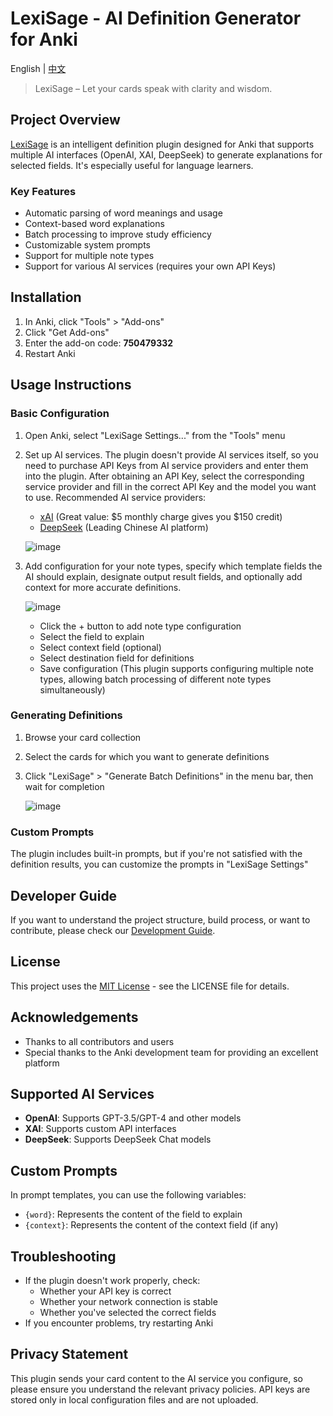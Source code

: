 # LexiSage - AI Definition Generator for Anki

English | [中文](README.md)

> LexiSage – Let your cards speak with clarity and wisdom.

## Project Overview
[LexiSage](https://ankiweb.net/shared/info/750479332?cb=1744698675805) is an intelligent definition plugin designed for Anki that supports multiple AI interfaces (OpenAI, XAI, DeepSeek) to generate explanations for selected fields. It's especially useful for language learners.

### Key Features
- Automatic parsing of word meanings and usage
- Context-based word explanations
- Batch processing to improve study efficiency
- Customizable system prompts
- Support for multiple note types
- Support for various AI services (requires your own API Keys)

## Installation

1. In Anki, click "Tools" > "Add-ons"
2. Click "Get Add-ons"
3. Enter the add-on code: **750479332**
4. Restart Anki

## Usage Instructions

### Basic Configuration

1. Open Anki, select "LexiSage Settings..." from the "Tools" menu
2. Set up AI services. The plugin doesn't provide AI services itself, so you need to purchase API Keys from AI service providers and enter them into the plugin. After obtaining an API Key, select the corresponding service provider and fill in the correct API Key and the model you want to use.
   Recommended AI service providers:
   - [xAI](https://console.x.ai) (Great value: $5 monthly charge gives you $150 credit)
   - [DeepSeek](https://platform.deepseek.com) (Leading Chinese AI platform)

   ![image](https://github.com/user-attachments/assets/1d33d54d-ca04-4507-83bd-84267557fb0a)
3. Add configuration for your note types, specify which template fields the AI should explain, designate output result fields, and optionally add context for more accurate definitions.

   ![image](https://github.com/user-attachments/assets/ca6f59d6-ab80-4911-b6e0-24c5f3fa0e49)

   - Click the + button to add note type configuration
   - Select the field to explain
   - Select context field (optional)
   - Select destination field for definitions
   - Save configuration
   (This plugin supports configuring multiple note types, allowing batch processing of different note types simultaneously)

### Generating Definitions

1. Browse your card collection
2. Select the cards for which you want to generate definitions
3. Click "LexiSage" > "Generate Batch Definitions" in the menu bar, then wait for completion

   ![image](https://github.com/user-attachments/assets/6ebbb32e-e9a9-4f84-96d1-cc05041e3b8c)

### Custom Prompts

The plugin includes built-in prompts, but if you're not satisfied with the definition results, you can customize the prompts in "LexiSage Settings"

## Developer Guide

If you want to understand the project structure, build process, or want to contribute, please check our [Development Guide](DEVELOPMENT_EN.md).

## License
This project uses the [MIT License](LICENSE) - see the LICENSE file for details.

## Acknowledgements
- Thanks to all contributors and users
- Special thanks to the Anki development team for providing an excellent platform

## Supported AI Services
- **OpenAI**: Supports GPT-3.5/GPT-4 and other models
- **XAI**: Supports custom API interfaces
- **DeepSeek**: Supports DeepSeek Chat models

## Custom Prompts
In prompt templates, you can use the following variables:
- `{word}`: Represents the content of the field to explain
- `{context}`: Represents the content of the context field (if any)

## Troubleshooting
- If the plugin doesn't work properly, check:
  - Whether your API key is correct
  - Whether your network connection is stable
  - Whether you've selected the correct fields
- If you encounter problems, try restarting Anki

## Privacy Statement
This plugin sends your card content to the AI service you configure, so please ensure you understand the relevant privacy policies. API keys are stored only in local configuration files and are not uploaded.
